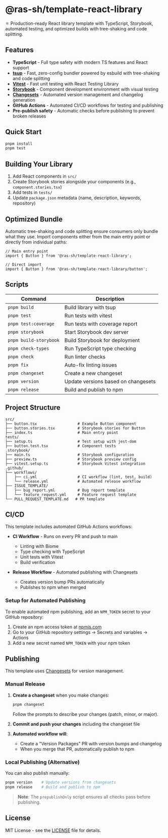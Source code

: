 # @ras-sh/template-react-library

⚛️ Production-ready React library template with TypeScript, Storybook, automated testing, and optimized builds with tree-shaking and code splitting.

## Features

- **TypeScript** - Full type safety with modern TS features and React support
- **[tsup](https://tsup.egoist.dev/)** - Fast, zero-config bundler powered by esbuild with tree-shaking and code splitting
- **[Vitest](https://vitest.dev/)** - Fast unit testing with React Testing Library
- **[Storybook](https://storybook.js.org/)** - Component development environment with visual testing
- **[Changesets](https://github.com/changesets/changesets)** - Automated version management and changelog generation
- **GitHub Actions** - Automated CI/CD workflows for testing and publishing
- **Pre-publish safety** - Automatic checks before publishing to prevent broken releases

## Quick Start

```bash
pnpm install
pnpm test
```

## Building Your Library

1. Add React components in `src/`
2. Create Storybook stories alongside your components (e.g., `component.stories.tsx`)
3. Add tests in `tests/`
4. Update `package.json` metadata (name, description, keywords, repository)

## Optimized Bundle

Automatic tree-shaking and code splitting ensure consumers only bundle what they use. Import components either from the main entry point or directly from individual paths:

```tsx
// Main entry point
import { Button } from '@ras-sh/template-react-library';

// Direct import
import { Button } from '@ras-sh/template-react-library/button';
```

## Scripts

| Command | Description |
|---------|-------------|
| `pnpm build` | Build library with tsup |
| `pnpm test` | Run tests with vitest |
| `pnpm test:coverage` | Run tests with coverage report |
| `pnpm storybook` | Start Storybook dev server |
| `pnpm build-storybook` | Build Storybook for deployment |
| `pnpm check-types` | Run TypeScript type checking |
| `pnpm check` | Run linter checks |
| `pnpm fix` | Auto-fix linting issues |
| `pnpm changeset` | Create a new changeset |
| `pnpm version` | Update versions based on changesets |
| `pnpm release` | Build and publish to npm |

## Project Structure

```
src/
├── button.tsx                  # Example Button component
├── button.stories.tsx          # Storybook stories for Button
├── index.ts                    # Main entry point
tests/
├── setup.ts                    # Test setup with jest-dom
├── button.test.tsx             # Component tests
.storybook/
├── main.ts                     # Storybook configuration
├── preview.ts                  # Storybook preview config
├── vitest.setup.ts             # Storybook Vitest integration
.github/
├── workflows/
│   ├── ci.yml                  # CI workflow (lint, test, build)
│   └── release.yml             # Automated release workflow
├── ISSUE_TEMPLATE/
│   ├── bug_report.yml          # Bug report template
│   └── feature_request.yml     # Feature request template
└── PULL_REQUEST_TEMPLATE.md   # PR template
```

## CI/CD

This template includes automated GitHub Actions workflows:

- **CI Workflow** - Runs on every PR and push to main
  - Linting with Biome
  - Type checking with TypeScript
  - Unit tests with Vitest
  - Build verification

- **Release Workflow** - Automated publishing with Changesets
  - Creates version bump PRs automatically
  - Publishes to npm when merged

### Setup for Automated Publishing

To enable automated npm publishing, add an `NPM_TOKEN` secret to your GitHub repository:

1. Create an npm access token at [npmjs.com](https://www.npmjs.com/settings/~/tokens)
2. Go to your GitHub repository settings → Secrets and variables → Actions
3. Add a new secret named `NPM_TOKEN` with your npm token

## Publishing

This template uses [Changesets](https://github.com/changesets/changesets) for version management.

### Manual Release

1. **Create a changeset** when you make changes:
   ```bash
   pnpm changeset
   ```
   Follow the prompts to describe your changes (patch, minor, or major).

2. **Commit and push your changes** including the changeset file

3. **Automated workflow will**:
   - Create a "Version Packages" PR with version bumps and changelog
   - When you merge that PR, automatically publish to npm

### Local Publishing (Alternative)

You can also publish manually:

```bash
pnpm version    # Update versions from changesets
pnpm release    # Build and publish to npm
```

> **Note**: The `prepublishOnly` script ensures all checks pass before publishing.

## License

MIT License - see the [LICENSE](LICENSE) file for details.
